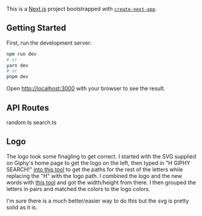 This is a [Next.js](https://nextjs.org/) project bootstrapped with [`create-next-app`](https://github.com/vercel/next.js/tree/canary/packages/create-next-app).

## Getting Started

First, run the development server:

```bash
npm run dev
# or
yarn dev
# or
pnpm dev
```

Open [http://localhost:3000](http://localhost:3000) with your browser to see the result.

## API Routes

random.ts
search.ts

## Logo

The logo took some finagling to get correct. I started with the SVG supplied on Giphy's home page to get the logo on the left, then typed in "H GIPHY SEARCH!" [into this tool](https://danmarshall.github.io/google-font-to-svg-path/) to get the paths for the rest of the letters while replacing the "H" with the logo path. I combined the logo and the new words with [this tool](https://yqnn.github.io/svg-path-editor/) and got the width/height from there. I then grouped the letters in pairs and matched the colors to the logo colors.

I'm sure there is a much better/easier way to do this but the svg is pretty solid as it is.